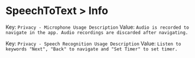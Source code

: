# SpeechToText > Info

Key: `Privacy - Microphone Usage Description`
Value: `Audio is recorded to navigate in the app. Audio recordings are discarded after navigating.`

Key: `Privacy - Speech Recognition Usage Description`
Value: `Listen to keywords "Next", "Back" to navigate and "Set Timer" to set timer.`
